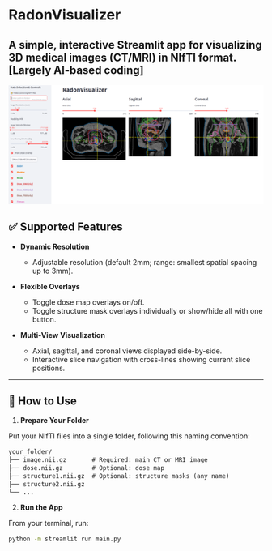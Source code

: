 # RadonVisualizer

A simple, interactive Streamlit app for visualizing 3D medical images (CT/MRI) in NIfTI format.
[Largely AI-based coding]
---

![Diagram](assets/GUI.png)

## ✅ Supported Features

- **Dynamic Resolution**
  - Adjustable resolution (default 2mm; range: smallest spatial spacing up to 3mm).

- **Flexible Overlays**
  - Toggle dose map overlays on/off.
  - Toggle structure mask overlays individually or show/hide all with one button.

- **Multi-View Visualization**
  - Axial, sagittal, and coronal views displayed side-by-side.
  - Interactive slice navigation with cross-lines showing current slice positions.

---

## 🚀 How to Use

1. **Prepare Your Folder**

Put your NIfTI files into a single folder, following this naming convention:

```text
your_folder/
├── image.nii.gz       # Required: main CT or MRI image
├── dose.nii.gz        # Optional: dose map
├── structure1.nii.gz  # Optional: structure masks (any name)
├── structure2.nii.gz
└── ...
```

2. **Run the App**

From your terminal, run:

```bash
python -m streamlit run main.py
```
